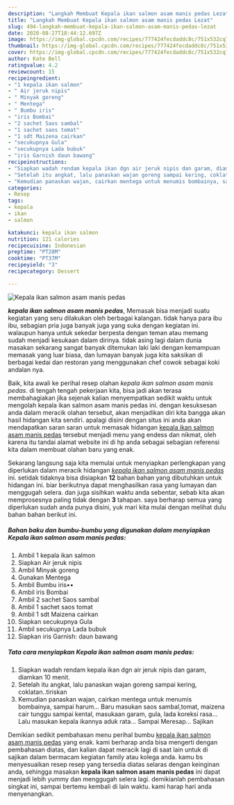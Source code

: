 ```yaml
---
description: "Langkah Membuat Kepala ikan salmon asam manis pedas Lezat"
title: "Langkah Membuat Kepala ikan salmon asam manis pedas Lezat"
slug: 494-langkah-membuat-kepala-ikan-salmon-asam-manis-pedas-lezat
date: 2020-08-27T18:44:12.697Z
image: https://img-global.cpcdn.com/recipes/777424fecdaddc8c/751x532cq70/kepala-ikan-salmon-asam-manis-pedas-foto-resep-utama.jpg
thumbnail: https://img-global.cpcdn.com/recipes/777424fecdaddc8c/751x532cq70/kepala-ikan-salmon-asam-manis-pedas-foto-resep-utama.jpg
cover: https://img-global.cpcdn.com/recipes/777424fecdaddc8c/751x532cq70/kepala-ikan-salmon-asam-manis-pedas-foto-resep-utama.jpg
author: Kate Bell
ratingvalue: 4.2
reviewcount: 15
recipeingredient:
- "1 kepala ikan salmon"
- " Air jeruk nipis"
- " Minyak goreng"
- " Mentega"
- " Bumbu iris"
- "iris Bombai"
- "2 sachet Saos sambal"
- "1 sachet saos tomat"
- "1 sdt Maizena cairkan"
- "secukupnya Gula"
- "secukupnya Lada bubuk"
- "iris Garnish daun bawang"
recipeinstructions:
- "Siapkan wadah rendam kepala ikan dgn air jeruk nipis dan garam, diamkan 10 menit."
- "Setelah itu angkat, lalu panaskan wajan goreng sampai kering, coklatan..tiriskan"
- "Kemudian panaskan wajan, cairkan mentega untuk menumis bombainya, sampai harum... Baru masukan saos sambal,tomat, maizena cair tunggu sampai kental, masukaan garam, gula, lada koreksi rasa... Lalu masukan kepala ikannya aduk rata... Sampai Meresap... Sajikan"
categories:
- Resep
tags:
- kepala
- ikan
- salmon

katakunci: kepala ikan salmon 
nutrition: 121 calories
recipecuisine: Indonesian
preptime: "PT28M"
cooktime: "PT37M"
recipeyield: "3"
recipecategory: Dessert

---
```



![Kepala ikan salmon asam manis pedas](https://img-global.cpcdn.com/recipes/777424fecdaddc8c/751x532cq70/kepala-ikan-salmon-asam-manis-pedas-foto-resep-utama.jpg)

<b><i>kepala ikan salmon asam manis pedas</i></b>, Memasak bisa menjadi suatu kegiatan yang seru dilakukan oleh berbagai kalangan. tidak hanya para ibu ibu, sebagian pria juga banyak juga yang suka dengan kegiatan ini. walaupun hanya untuk sekedar berpesta dengan teman atau memang sudah menjadi kesukaan dalam dirinya. tidak asing lagi dalam dunia masakan sekarang sangat banyak ditemukan laki laki dengan kemampuan memasak yang luar biasa, dan lumayan banyak juga kita saksikan di berbagai kedai dan restoran yang menggunakan chef cowok sebagai koki andalan nya.



Baik, kita awali ke perihal resep olahan <i>kepala ikan salmon asam manis pedas</i>. di tengah tengah pekerjaan kita, bisa jadi akan terasa membahagiakan jika sejenak kalian menyempatkan sedikit waktu untuk mengolah kepala ikan salmon asam manis pedas ini. dengan kesuksesan anda dalam meracik olahan tersebut, akan menjadikan diri kita bangga akan hasil hidangan kita sendiri. apalagi disini dengan situs ini anda akan mendapatkan saran saran untuk memasak hidangan <u>kepala ikan salmon asam manis pedas</u> tersebut menjadi menu yang endess dan nikmat, oleh karena itu tandai alamat website ini di hp anda sebagai sebagian referensi kita dalam membuat olahan baru yang enak.


Sekarang langsung saja kita memulai untuk menyiapkan perlengkapan yang diperlukan dalam meracik hidangan <u><i>kepala ikan salmon asam manis pedas</i></u> ini. setidak tidaknya bisa disiapkan <b>12</b> bahan bahan yang dibutuhkan untuk hidangan ini. biar berikutnya dapat menghasilkan rasa yang lumayan dan menggugah selera. dan juga sisihkan waktu anda sebentar, sebab kita akan memprosesnya paling tidak dengan <b>3</b> tahapan. saya berharap semua yang diperlukan sudah anda punya disini, yuk mari kita mulai dengan melihat dulu bahan bahan berikut ini.

<!--inarticleads1-->

##### Bahan baku dan bumbu-bumbu yang digunakan dalam menyiapkan Kepala ikan salmon asam manis pedas:

1. Ambil 1 kepala ikan salmon
1. Siapkan  Air jeruk nipis
1. Ambil  Minyak goreng
1. Gunakan  Mentega
1. Ambil  Bumbu iris••
1. Ambil iris Bombai
1. Ambil 2 sachet Saos sambal
1. Ambil 1 sachet saos tomat
1. Ambil 1 sdt Maizena cairkan
1. Siapkan secukupnya Gula
1. Ambil secukupnya Lada bubuk
1. Siapkan iris Garnish: daun bawang




<!--inarticleads2-->

##### Tata cara menyiapkan Kepala ikan salmon asam manis pedas:

1. Siapkan wadah rendam kepala ikan dgn air jeruk nipis dan garam, diamkan 10 menit.
1. Setelah itu angkat, lalu panaskan wajan goreng sampai kering, coklatan..tiriskan
1. Kemudian panaskan wajan, cairkan mentega untuk menumis bombainya, sampai harum... Baru masukan saos sambal,tomat, maizena cair tunggu sampai kental, masukaan garam, gula, lada koreksi rasa... Lalu masukan kepala ikannya aduk rata... Sampai Meresap... Sajikan




Demikian sedikit pembahasan menu perihal bumbu <u>kepala ikan salmon asam manis pedas</u> yang enak. kami berharap anda bisa mengerti dengan pembahasan diatas, dan kalian dapat meracik lagi di saat lain untuk di sajikan dalam bermacam kegiatan family atau kolega anda. kamu bs menyesuaikan resep resep yang tersedia diatas selaras dengan keinginan anda, sehingga masakan <b>kepala ikan salmon asam manis pedas</b> ini dapat menjadi lebih yummy dan menggugah selera lagi. demikianlah pembahasan singkat ini, sampai bertemu kembali di lain waktu. kami harap hari anda menyenangkan.
